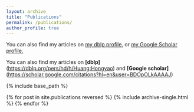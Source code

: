 ```yaml
---
layout: archive
title: "Publications"
permalink: /publications/
author_profile: true
---
```


<!-- {% if author.googlescholar %} -->
  <!-- You can also find my articles on <u><a href="{{https://dblp.org/pers/hd/h/Huang:Hongyao}}">my dblp profile</a>.</u> or <u><a href="{{https://scholar.google.com/citations?hl=en&user=BDOpOLkAAAAJ}}">my Google Scholar profile</a>.</u> -->
<!-- {% endif %} -->

You can also find my articles on <u><a href="{{https://dblp.org/pers/hd/h/Huang:Hongyao}}">my dblp profile</a>.</u> or <u><a href="{{https://scholar.google.com/citations?hl=en&user=BDOpOLkAAAAJ}}">my Google Scholar profile</a>.</u>

You can also find my articles on **[dblp]**(https://dblp.org/pers/hd/h/Huang:Hongyao) and **[Google scholar]**(https://scholar.google.com/citations?hl=en&user=BDOpOLkAAAAJ)

{% include base_path %}

{% for post in site.publications reversed %}
  {% include archive-single.html %}
{% endfor %}
